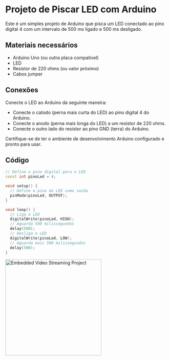 # Projeto de Piscar LED com Arduino

Este é um simples projeto de Arduino que pisca um LED conectado ao pino digital 4 com um intervalo de 500 ms ligado e 500 ms desligado.

## Materiais necessários

- Arduino Uno (ou outra placa compatível)
- LED
- Resistor de 220 ohms (ou valor próximo)
- Cabos jumper

## Conexões

Conecte o LED ao Arduino da seguinte maneira:

- Conecte o catodo (perna mais curta do LED) ao pino digital 4 do Arduino.
- Conecte o anodo (perna mais longa do LED) a um resistor de 220 ohms.
- Conecte o outro lado do resistor ao pino GND (terra) do Arduino.

Certifique-se de ter o ambiente de desenvolvimento Arduino configurado e pronto para usar.

## Código

```cpp
// Define o pino digital para o LED
const int pinoLed = 4;

void setup() {
  // Define o pino do LED como saída
  pinMode(pinoLed, OUTPUT);
}

void loop() {
  // Liga o LED
  digitalWrite(pinoLed, HIGH);
  // Aguarda 500 milissegundos
  delay(500);
  // Desliga o LED
  digitalWrite(pinoLed, LOW);
  // Aguarda mais 500 milissegundos
  delay(500);
}
````

<img src="LED Piscando/circuit.png" alt="Embedded Video Streaming Project" width="300">
